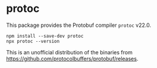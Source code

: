 protoc
======

This package provides the Protobuf compiler `protoc` <!-- inject: release.tag_name -->v22.0<!-- end -->.

```shell script
npm install --save-dev protoc
npx protoc --version 
```

This is an unofficial distribution of the binaries from https://github.com/protocolbuffers/protobuf/releases.

